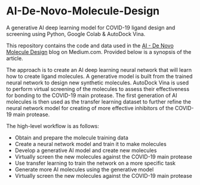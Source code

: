 # AI-De-Novo-Molecule-Design
A generative AI deep learning model for COVID-19 ligand design and screening using Python, Google Colab &amp; AutoDock Vina.

This repository contains the code and data used in the <a href="" target="_blank">AI - De Novo Molecule Design</a> blog on Medium.com.  Provided below is a synopsis of the article.

The approach is to create an AI deep learning neural network that will learn how to create ligand molecules. A generative model is built from the trained neural network to design new synthetic molecules. AutoDock Vina is used to perform virtual screening of the molecules to assess their effectiveness for bonding to the COVID-19 main protease. The first generation of AI molecules is then used as the transfer learning dataset to further refine the neural network model for creating of more effective inhibitors of the COVID-19 main protease.

The high-level workflow is as follows:
- Obtain and prepare the molecule training data
- Create a neural network model and train it to make molecules
- Develop a generative AI model and create new molecules
- Virtually screen the new molecules against the COVID-19 main protease
- Use transfer learning to train the network on a more specific task
- Generate more AI molecules using the generative model
- Virtually screen the new molecules against the COVID-19 main protease
